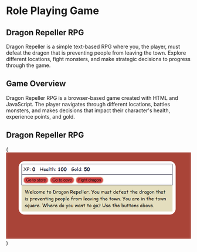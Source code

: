 # Role Playing Game
## Dragon Repeller RPG

Dragon Repeller is a simple text-based RPG where you, the player, must defeat the dragon that is preventing people from leaving the town. Explore different locations, fight monsters, and make strategic decisions to progress through the game.

## Game Overview

Dragon Repeller RPG is a browser-based game created with HTML and JavaScript. The player navigates through different locations, battles monsters, and makes decisions that impact their character's health, experience points, and gold.

## Dragon Repeller RPG

(![Screenshot 2024-01-14 000943.png](<Screenshot 2024-01-14 000943.png>))
